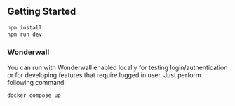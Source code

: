 ## Getting Started

```bash
npm install
npm run dev
```
### Wonderwall

You can run with Wonderwall enabled locally for testing login/authentication or for developing features that require logged in user. Just perform following command:

```bash
docker compose up
```